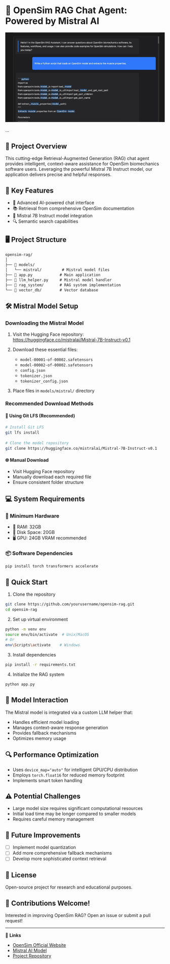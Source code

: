 # 🧠 OpenSim RAG Chat Agent: Powered by Mistral AI


![OpenSim RAG Demo](assets/opensim-rag-demo.gif)

...
## 🚀 Project Overview

This cutting-edge Retrieval-Augmented Generation (RAG) chat agent provides intelligent, context-aware assistance for OpenSim biomechanics software users. Leveraging the powerful Mistral 7B Instruct model, our application delivers precise and helpful responses.

## 🔧 Key Features

- 💬 Advanced AI-powered chat interface
- 📚 Retrieval from comprehensive OpenSim documentation
- 🤖 Mistral 7B Instruct model integration
- 🔍 Semantic search capabilities

## 🖥️ Project Structure

```
opensim-rag/
│
├── 📁 models/
│   └── mistral/         # Mistral model files
├── 📄 app.py            # Main application
├── 📄 llm_helper.py     # Mistral model handler
├── 📂 rag_system/       # RAG system implementation
└── 📂 vector_db/        # Vector database
```

## 🛠️ Mistral Model Setup

### Downloading the Mistral Model

1. Visit the Hugging Face repository:
   https://huggingface.co/mistralai/Mistral-7B-Instruct-v0.1

2. Download these essential files:
   - `model-00001-of-00002.safetensors`
   - `model-00002-of-00002.safetensors`
   - `config.json`
   - `tokenizer.json`
   - `tokenizer_config.json`

3. Place files in `models/mistral/` directory

### Recommended Download Methods

#### 🐧 Using Git LFS (Recommended)
```bash
# Install Git LFS
git lfs install

# Clone the model repository
git clone https://huggingface.co/mistralai/Mistral-7B-Instruct-v0.1
```

#### 🌐 Manual Download
- Visit Hugging Face repository
- Manually download each required file
- Ensure consistent folder structure

## 💻 System Requirements

### 🔬 Minimum Hardware
- 🧮 RAM: 32GB
- 💾 Disk Space: 20GB
- 🖥️ GPU: 24GB VRAM recommended

### 📦 Software Dependencies
```bash
pip install torch transformers accelerate
```

## 🚀 Quick Start

1. Clone the repository
```bash
git clone https://github.com/yourusername/opensim-rag.git
cd opensim-rag
```

2. Set up virtual environment
```bash
python -m venv env
source env/bin/activate  # Unix/MacOS
# Or
env\Scripts\activate    # Windows
```

3. Install dependencies
```bash
pip install -r requirements.txt
```

4. Initialize the RAG system
```bash
python app.py
```

## 🤝 Model Interaction

The Mistral model is integrated via a custom LLM helper that:
- Handles efficient model loading
- Manages context-aware response generation
- Provides fallback mechanisms
- Optimizes memory usage

## 🔍 Performance Optimization

- Uses `device_map="auto"` for intelligent GPU/CPU distribution
- Employs `torch.float16` for reduced memory footprint
- Implements smart token handling

## ⚠️ Potential Challenges

- Large model size requires significant computational resources
- Initial load time may be longer compared to smaller models
- Requires careful memory management

## 🌟 Future Improvements

- [ ] Implement model quantization
- [ ] Add more comprehensive fallback mechanisms
- [ ] Develop more sophisticated context retrieval

## 📄 License

Open-source project for research and educational purposes.

## 🙌 Contributions Welcome!

Interested in improving OpenSim RAG? Open an issue or submit a pull request!

---

🔗 **Links**
- [OpenSim Official Website](https://opensim.stanford.edu/)
- [Mistral AI Model](https://huggingface.co/mistralai/Mistral-7B-Instruct-v0.1)
- [Project Repository](https://github.com/yourusername/opensim-rag)
